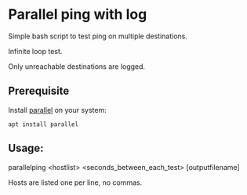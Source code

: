 # Parallel ping with log
Simple bash script to test ping on multiple destinations.

Infinite loop test.

Only unreachable destinations are logged.

## Prerequisite
Install [parallel](https://www.gnu.org/software/parallel/) on your system:

```apt install parallel```

## Usage:

parallelping &lt;hostlist> &lt;seconds_between_each_test> [outputfilename]

Hosts are listed one per line, no commas.
